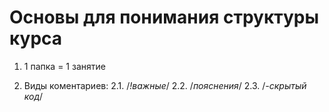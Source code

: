 # Основы для понимания структуры курса
1.  1 папка = 1 занятие

2.  Виды коментариев:
    2.1.  /*!важные*/
    2.2.  /*пояснения*/
    2.3.  /*-скрытый код*/
